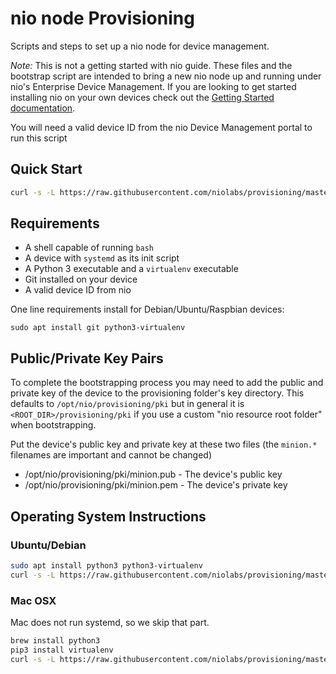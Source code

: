 # nio node Provisioning

Scripts and steps to set up a nio node for device management.

*Note:* This is not a getting started with nio guide. These files and the bootstrap script are intended to bring a new nio node up and running under nio's Enterprise Device Management. If you are looking to get started installing nio on your own devices check out the [Getting Started documentation](https://docs.n.io/installation/nio/).

You will need a valid device ID from the nio Device Management portal to run this script

## Quick Start
```bash
curl -s -L https://raw.githubusercontent.com/niolabs/provisioning/master/bootstrap.sh | bash
```

## Requirements
 - A shell capable of running `bash`
 - A device with `systemd` as its init script
 - A Python 3 executable and a `virtualenv` executable
 - Git installed on your device
 - A valid device ID from nio
 
One line requirements install for Debian/Ubuntu/Raspbian devices:
```
sudo apt install git python3-virtualenv
```

## Public/Private Key Pairs

To complete the bootstrapping process you may need to add the public and private key of the device to the provisioning folder's key directory. This defaults to `/opt/nio/provisioning/pki` but in general it is `<ROOT_DIR>/provisioning/pki` if you use a custom "nio resource root folder" when bootstrapping.

Put the device's public key and private key at these two files (the `minion.*` filenames are important and cannot be changed)
 * /opt/nio/provisioning/pki/minion.pub - The device's public key
 * /opt/nio/provisioning/pki/minion.pem - The device's private key

## Operating System Instructions

### Ubuntu/Debian
```bash
sudo apt install python3 python3-virtualenv
curl -s -L https://raw.githubusercontent.com/niolabs/provisioning/master/bootstrap.sh | bash
```

### Mac OSX
Mac does not run systemd, so we skip that part.
```bash
brew install python3
pip3 install virtualenv
curl -s -L https://raw.githubusercontent.com/niolabs/provisioning/master/bootstrap.sh | BS_SKIP_SYSTEMD=1 bash
```
